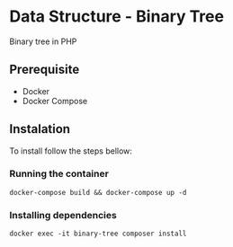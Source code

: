 # Data Structure - Binary Tree
Binary tree in PHP

## Prerequisite
* Docker
* Docker Compose

## Instalation
To install follow the steps bellow:

### Running the container
```
docker-compose build && docker-compose up -d
```

### Installing dependencies
```
docker exec -it binary-tree composer install
```
